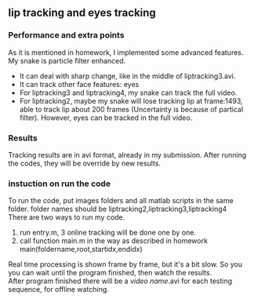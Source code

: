 ## lip tracking and eyes tracking  

### Performance and extra points
As it is mentioned in homework, I implemented some advanced features. My snake is particle filter enhanced.  
- It can deal with sharp change, like in the middle of liptracking3.avi.  
- It can track other face features: eyes  
- For liptracking3 and liptracking4, my snake can track the full video.  
- For liptracking2, maybe my snake will lose tracking lip at frame:1493, able to track lip about 200 frames (Uncertainty is because of partical filter). However, eyes can be tracked in the full video.  

### Results
Tracking results are in avi format, already in my submission. After running the codes, they will be override by new results.  

### instuction on run the code  
To run the code, put images folders and all matlab scripts in the same folder. folder names should be liptracking2,liptracking3,liptracking4  
There are two ways to run my code.  
1. run entry.m, 3 online tracking will be done one by one.  
2. call function main.m in the way as described in homework  
main(foldername,root,startidx,endidx)   

Real time processing is shown frame by frame, but it's a bit slow. So you you can wait until the program finished, then watch the results.  
After program finished there will be a *video name*.avi for each testing sequence, for offline watching.  

